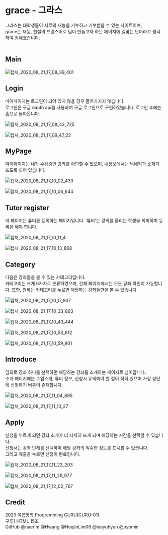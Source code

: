# grace - 그라스

그라스는 대학생들이 서로의 재능을 기부하고 기부받을 수 있는 사이트이며, <br/>
grace는 재능, 친절의 프랑스어로 팀이 만들고자 하는 페이지에 걸맞는 단어라고 생각하여 정해졌습니다. <br/><br/>


Main
------------
![캡처_2020_08_21_17_08_39_401](https://user-images.githubusercontent.com/61643122/90869161-ce2e4e80-e3d2-11ea-8262-a6b3ae349193.png)


Login
---
마이페이지는 로그인이 되어 있지 않을 경우 들어가지지 않습니다.<br/>
로그인은 구글 oauth api를 사용하여 구글 로그인으로 구현하였습니다. 로그인 후에는 홈으로 돌아옵니다. <br/>

![캡처_2020_08_21_17_08_43_725](https://user-images.githubusercontent.com/61643122/90869872-cf13b000-e3d3-11ea-8149-2e3e97982906.png)

![캡처_2020_08_21_17_09_47_22](https://user-images.githubusercontent.com/61643122/90869887-d2a73700-e3d3-11ea-80e5-60d7625c67d5.png)

MyPage
---
마이페이지는 내가 수강중인 강좌를 확인할 수 있으며, 내정보에서는 닉네임과 소개가 뜨도록 되어 있습니다. <br/>

![캡처_2020_08_21_17_10_02_433](https://user-images.githubusercontent.com/61643122/90870261-4fd2ac00-e3d4-11ea-9c63-430274fde0f1.png)

![캡처_2020_08_21_17_10_06_644](https://user-images.githubusercontent.com/61643122/90870265-519c6f80-e3d4-11ea-933a-127152eaab95.png)

Tutor register
---
이 페이지는 튜터를 등록하는 페이지입니다. ‘튜터’는 강의를 올리는 학생을 의미하며 등록을 해야 합니다. <br/>

![캡처_2020_08_21_17_10_11_4](https://user-images.githubusercontent.com/61643122/90870560-b8ba2400-e3d4-11ea-98d7-12ef91888efb.png)

![캡처_2020_08_21_17_10_13_868](https://user-images.githubusercontent.com/61643122/90870563-b952ba80-e3d4-11ea-9e23-8f44ff25fee5.png)

Category
---
다음은 강좌들을 볼 수 있는 카테고리입니다. <br/>
카테고리는 크게 6가지로 분류하였으며, 전체 페이지에서는 모든 강좌 확인이 가능합니다. 또한, 원하는 카테고리를 누르면 해당하는 강좌들만을 볼 수 있습니다.
<br/>

![캡처_2020_08_21_17_10_17_807](https://user-images.githubusercontent.com/61643122/90870739-f8810b80-e3d4-11ea-8efd-44ae6815100b.png)

![캡처_2020_08_21_17_10_33_863](https://user-images.githubusercontent.com/61643122/90870751-fd45bf80-e3d4-11ea-843d-2d5758d4199c.png)

![캡처_2020_08_21_17_10_43_444](https://user-images.githubusercontent.com/61643122/90870753-fe76ec80-e3d4-11ea-90f4-4f7fbb8f29a7.png)

![캡처_2020_08_21_17_10_53_612](https://user-images.githubusercontent.com/61643122/90870754-ff0f8300-e3d4-11ea-8242-f525669eb33e.png)

![캡처_2020_08_21_17_10_59_801](https://user-images.githubusercontent.com/61643122/90870756-ff0f8300-e3d4-11ea-98e5-e0767ab07e2b.png)

Introduce
---
임의로 강좌 하나를 선택하면 해당하는 강좌를 소개하는 페이지로 넘어갑니다. <br/>
소개 페이지에는 수업소개, 튜터 정보, 신청시 유의해야 할 점이 적혀 있으며 가장 상단에 신청하기 버튼이 존재합니다. <br/>

![캡처_2020_08_21_17_11_04_695](https://user-images.githubusercontent.com/61643122/90871057-6decdc00-e3d5-11ea-92d7-07fff7efc98c.png)

![캡처_2020_08_21_17_11_10_27](https://user-images.githubusercontent.com/61643122/90871063-70e7cc80-e3d5-11ea-8503-53926f0e9fc0.png)

Apply
---
신청을 누르게 되면 강좌 소개가 더 자세히 뜨게 되며 해당하는 시간을 선택할 수 있습니다. <br/> 
신청서는 강좌 단계를 선택하며 해당 강좌의 익숙한 정도를 표시할 수 있습니다.<br/> 
그리고 제출을 누르면 신청이 완료됩니다.<br/> 

![캡처_2020_08_21_17_11_23_203](https://user-images.githubusercontent.com/61643122/90871212-abea0000-e3d5-11ea-874b-f83eb0d86d3a.png)

![캡처_2020_08_21_17_11_29_977](https://user-images.githubusercontent.com/61643122/90871217-ad1b2d00-e3d5-11ea-9953-ffa762666931.png)

![캡처_2020_08_21_17_12_02_767](https://user-images.githubusercontent.com/61643122/90871221-ad1b2d00-e3d5-11ea-9d89-7f5742b5d817.png)

Credit
---
2020 여름방학 Programming GURU(GURU-01) <br/>
구루1 HTML 15조 <br/>
GitHub @naerim @Hwang @HeejinLim06 @leeyuhyun @pyomin

